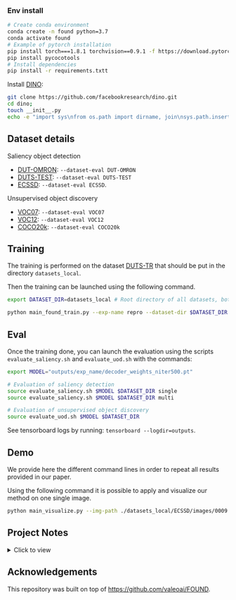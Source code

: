 ### Env install 

```bash
# Create conda environment
conda create -n found python=3.7
conda activate found
# Example of pytorch installation
pip install torch===1.8.1 torchvision==0.9.1 -f https://download.pytorch.org/whl/torch_stable.html
pip install pycocotools
# Install dependencies
pip install -r requirements.txtt
```

Install [DINO](https://arxiv.org/pdf/2104.14294.pdf):

```bash
git clone https://github.com/facebookresearch/dino.git
cd dino; 
touch __init__.py
echo -e "import sys\nfrom os.path import dirname, join\nsys.path.insert(0, join(dirname(__file__), '.'))" >> __init__.py; cd ../;
```

## Dataset details

Saliency object detection

- [DUT-OMRON](http://saliencydetection.net/dut-omron/): `--dataset-eval DUT-OMRON`
- [DUTS-TEST](http://saliencydetection.net/duts/): `--dataset-eval DUTS-TEST`
- [ECSSD](https://www.cse.cuhk.edu.hk/leojia/projects/hsaliency/dataset.html): `--dataset-eval ECSSD`.

Unsupervised object discovery

- [VOC07](http://host.robots.ox.ac.uk/pascal/VOC/): `--dataset-eval VOC07`
- [VOC12](http://host.robots.ox.ac.uk/pascal/VOC/): `--dataset-eval VOC12`
- [COCO20k](https://cocodataset.org/#home): `--dataset-eval COCO20k`

## Training

The training is performed on the dataset [DUTS-TR](http://saliencydetection.net/duts/) that should be put in the directory `datasets_local`.

Then the training can be launched using the following command.

```bash
export DATASET_DIR=datasets_local # Root directory of all datasets, both training and evaluation

python main_found_train.py --exp-name repro --dataset-dir $DATASET_DIR
```

## Eval

Once the training done, you can launch the evaluation using the scripts `evaluate_saliency.sh` and `evaluate_uod.sh` with the commands:

```bash
export MODEL="outputs/exp_name/decoder_weights_niter500.pt"

# Evaluation of saliency detection
source evaluate_saliency.sh $MODEL $DATASET_DIR single
source evaluate_saliency.sh $MODEL $DATASET_DIR multi

# Evaluation of unsupervised object discovery
source evaluate_uod.sh $MODEL $DATASET_DIR
```

See tensorboard logs by running: `tensorboard --logdir=outputs`.

## Demo

We provide here the different command lines in order to repeat all results provided in our paper.

Using the following command it is possible to apply and visualize our method on one single image.

```bash
python main_visualize.py --img-path ./datasets_local/ECSSD/images/0009.jpg
```

## Project Notes

<details><summary>Click to view</summary>
<br>

**[Nov 10, 2023]** Reproduced FOUND results.

**[Nov 10, 2023]** Added project notes section.

</details>

## Acknowledgements

This repository was built on top of https://github.com/valeoai/FOUND.